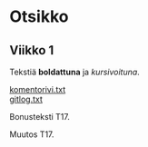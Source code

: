# Otsikko
## Viikko 1
Tekstiä **boldattuna** ja *kursivoituna*.

[komentorivi.txt](laskarit/viikko1/komentorivi.txt)  
[gitlog.txt](laskarit/viikko1/gitlog.txt)  

Bonusteksti T17.

Muutos T17.